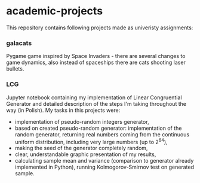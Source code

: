 # academic-projects
This repository contains following projects made as univeristy assignments:

### galacats
Pygame game inspired by Space Invaders - there are several changes to game dynamics, also instead of spaceships there are cats shooting laser bullets.

### LCG
Jupyter notebook containing my implementation of Linear Congruential Generator and detailed description of the steps I'm taking throughout the way (in Polish). My tasks in this projects were: 
<ul>
  <li> implementation of pseudo-random integers generator,</li>
  <li> based on created pseudo-random generator: implementation of the random generator, returning real numbers coming from the continuous uniform distribution, including very large numbers (up to 2<sup>64</sup>),</li>
  <li> making the seed of the generator completely random,</li>
  <li> clear, understandable graphic presentation of my results,</li>
  <li> calculating sample mean and variance (comparison to generator already implemented in Python), running Kolmogorov-Smirnov test on generated sample.</li>
  
  
